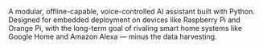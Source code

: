 A modular, offline-capable, voice-controlled AI assistant built with Python. 
Designed for embedded deployment on devices like Raspberry Pi and Orange Pi, 
with the long-term goal of rivaling smart home systems like Google Home and Amazon Alexa — minus the data harvesting.
